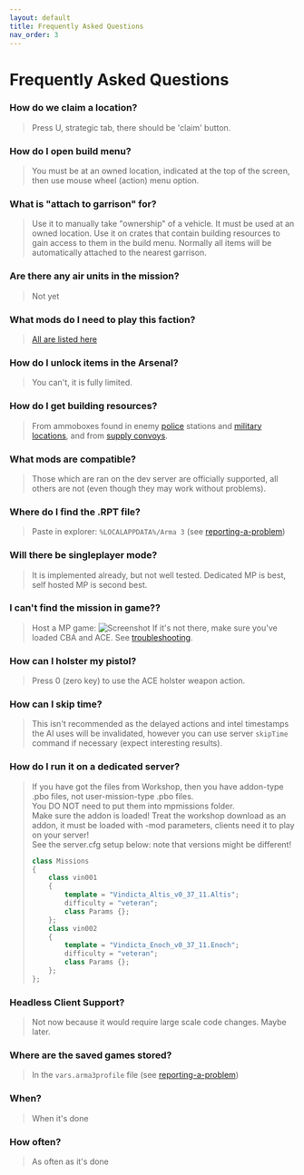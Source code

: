 ```yaml
---
layout: default
title: Frequently Asked Questions
nav_order: 3
---
```


# Frequently Asked Questions

### How do we claim a location?
> Press U, strategic tab, there should be 'claim' button.

### How do I open build menu?
> You must be at an owned location, indicated at the top of the screen, then use mouse wheel (action) menu option.

### What is "attach to garrison" for? 
> Use it to manually take "ownership" of a vehicle. It must be used at an owned location. Use it on crates that contain building resources to gain access to them in the build menu. Normally all items will be automatically attached to the nearest garrison.

### Are there any air units in the mission?
> Not yet

### What mods do I need to play this faction?
> [All are listed here](https://vindicta-team.github.io/Vindicta-Docs/factions.html)

### How do I unlock items in the Arsenal?
> You can't, it is fully limited.

### How do I get building resources? 
> From ammoboxes found in enemy [police](guide/police) stations and [military locations](guide/military-locations), and from [supply convoys](guide/military#supply-convoy).

### What mods are compatible?
> Those which are ran on the dev server are officially supported, all others are not (even though they may work without problems). 

### Where do I find the .RPT file?
> Paste in explorer: `%LOCALAPPDATA%/Arma 3` (see [reporting-a-problem](reporting-a-problem))

### Will there be singleplayer mode?
> It is implemented already, but not well tested. Dedicated MP is best, self hosted MP is second best.

### I can't find the mission in game??
> Host a MP game:
> ![Screenshot](https://cdn.discordapp.com/attachments/553300822583279616/666270214983254044/unknown.png)
> If it's not there, make sure you've loaded CBA and ACE.
> See [troubleshooting](troubleshooting).

### How can I holster my pistol?
> Press 0 (zero key) to use the ACE holster weapon action.

### How can I skip time?
> This isn't recommended as the delayed actions and intel timestamps the AI uses will be invalidated, however you can use server `skipTime` command if necessary (expect interesting results).

### How do I run it on a dedicated server?
> If you have got the files from Workshop, then you have addon-type .pbo files, not user-mission-type .pbo files.  
> You DO NOT need to put them into mpmissions folder.  
> Make sure the addon is loaded! Treat the workshop download as an addon, it must be loaded with -mod parameters, clients need it to play on your server!  
> See the server.cfg setup below: note that versions might be different!  
> ```cpp
> class Missions
> {
>     class vin001
>     {
>         template = "Vindicta_Altis_v0_37_11.Altis";
>         difficulty = "veteran";
>         class Params {};
>     };
>     class vin002
>     {
>         template = "Vindicta_Enoch_v0_37_11.Enoch";
>         difficulty = "veteran";
>         class Params {};
>     };
> };
> ```  

### Headless Client Support?
> Not now because it would require large scale code changes. Maybe later.

### Where are the saved games stored?
> In the `vars.arma3profile` file (see [reporting-a-problem](reporting-a-problem))

### When?
> When it's done

### How often?
> As often as it's done
